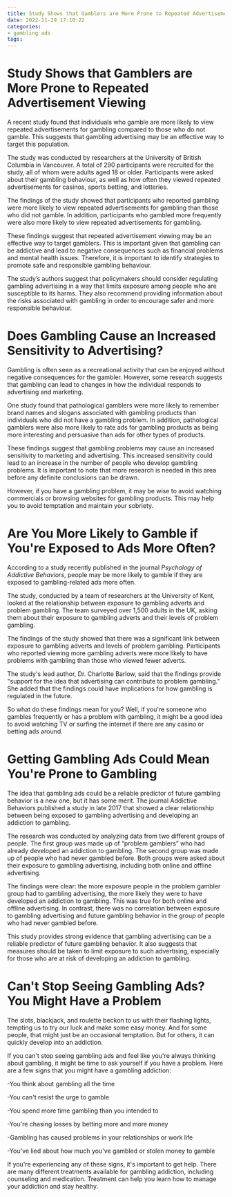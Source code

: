 ```yaml
---
title: Study Shows that Gamblers are More Prone to Repeated Advertisement Viewing 
date: 2022-11-29 17:10:22
categories:
- gambling ads
tags:
---
```



#  Study Shows that Gamblers are More Prone to Repeated Advertisement Viewing 

A recent study found that individuals who gamble are more likely to view repeated advertisements for gambling compared to those who do not gamble. This suggests that gambling advertising may be an effective way to target this population.

The study was conducted by researchers at the University of British Columbia in Vancouver. A total of 290 participants were recruited for the study, all of whom were adults aged 18 or older. Participants were asked about their gambling behaviour, as well as how often they viewed repeated advertisements for casinos, sports betting, and lotteries.

The findings of the study showed that participants who reported gambling were more likely to view repeated advertisements for gambling than those who did not gamble. In addition, participants who gambled more frequently were also more likely to view repeated advertisements for gambling.

These findings suggest that repeated advertisement viewing may be an effective way to target gamblers. This is important given that gambling can be addictive and lead to negative consequences such as financial problems and mental health issues. Therefore, it is important to identify strategies to promote safe and responsible gambling behaviour.

The study’s authors suggest that policymakers should consider regulating gambling advertising in a way that limits exposure among people who are susceptible to its harms. They also recommend providing information about the risks associated with gambling in order to encourage safer and more responsible behaviour.

#  Does Gambling Cause an Increased Sensitivity to Advertising? 

Gambling is often seen as a recreational activity that can be enjoyed without negative consequences for the gambler. However, some research suggests that gambling can lead to changes in how the individual responds to advertising and marketing.

One study found that pathological gamblers were more likely to remember brand names and slogans associated with gambling products than individuals who did not have a gambling problem. In addition, pathological gamblers were also more likely to rate ads for gambling products as being more interesting and persuasive than ads for other types of products.

These findings suggest that gambling problems may cause an increased sensitivity to marketing and advertising. This increased sensitivity could lead to an increase in the number of people who develop gambling problems. It is important to note that more research is needed in this area before any definite conclusions can be drawn.

However, if you have a gambling problem, it may be wise to avoid watching commercials or browsing websites for gambling products. This may help you to avoid temptation and maintain your sobriety.

#  Are You More Likely to Gamble if You're Exposed to Ads More Often? 

According to a study recently published in the journal <i>Psychology of Addictive Behaviors</i>, people may be more likely to gamble if they are exposed to gambling-related ads more often.

The study, conducted by a team of researchers at the University of Kent, looked at the relationship between exposure to gambling adverts and problem gambling. The team surveyed over 1,500 adults in the UK, asking them about their exposure to gambling adverts and their levels of problem gambling.

The findings of the study showed that there was a significant link between exposure to gambling adverts and levels of problem gambling. Participants who reported viewing more gambling adverts were more likely to have problems with gambling than those who viewed fewer adverts.

The study's lead author, Dr. Charlotte Barlow, said that the findings provide "support for the idea that advertising can contribute to problem gambling." She added that the findings could have implications for how gambling is regulated in the future.

So what do these findings mean for you? Well, if you're someone who gambles frequently or has a problem with gambling, it might be a good idea to avoid watching TV or surfing the internet if there are any casino or betting ads around.

#  Getting Gambling Ads Could Mean You're Prone to Gambling 

The idea that gambling ads could be a reliable predictor of future gambling behavior is a new one, but it has some merit. The journal Addictive Behaviors published a study in late 2017 that showed a clear relationship between being exposed to gambling advertising and developing an addiction to gambling.

The research was conducted by analyzing data from two different groups of people. The first group was made up of “problem gamblers” who had already developed an addiction to gambling. The second group was made up of people who had never gambled before. Both groups were asked about their exposure to gambling advertising, including both online and offline advertising.

The findings were clear: the more exposure people in the problem gambler group had to gambling advertising, the more likely they were to have developed an addiction to gambling. This was true for both online and offline advertising. In contrast, there was no correlation between exposure to gambling advertising and future gambling behavior in the group of people who had never gambled before.

This study provides strong evidence that gambling advertising can be a reliable predictor of future gambling behavior. It also suggests that measures should be taken to limit exposure to such advertising, especially for those who are at risk of developing an addiction to gambling.

#  Can't Stop Seeing Gambling Ads? You Might Have a Problem

The slots, blackjack, and roulette beckon to us with their flashing lights, tempting us to try our luck and make some easy money. And for some people, that might just be an occasional temptation. But for others, it can quickly develop into an addiction.

If you can't stop seeing gambling ads and feel like you're always thinking about gambling, it might be time to ask yourself if you have a problem. Here are a few signs that you might have a gambling addiction:

-You think about gambling all the time

-You can't resist the urge to gamble

-You spend more time gambling than you intended to

-You're chasing losses by betting more and more money

-Gambling has caused problems in your relationships or work life

-You've lied about how much you've gambled or stolen money to gamble

If you're experiencing any of these signs, it's important to get help. There are many different treatments available for gambling addiction, including counseling and medication. Treatment can help you learn how to manage your addiction and stay healthy.